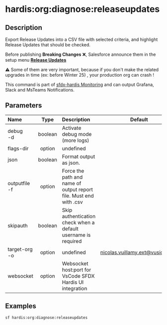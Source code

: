 <!-- This file has been generated with command 'sf hardis:doc:plugin:generate'. Please do not update it manually or it may be overwritten -->
# hardis:org:diagnose:releaseupdates

## Description

Export Release Updates into a CSV file with selected criteria, and highlight Release Updates that should be checked.

Before publishing **Breaking Changes** ❌, Salesforce announce them in the setup menu [**Release Updates**](https://help.salesforce.com/s/articleView?id=sf.release_updates.htm&type=5)

⚠️ Some of them are very important, because if you don't make the related upgrades in time (ex: before Winter 25) , your production org can crash !

This command is part of [sfdx-hardis Monitoring](https://sfdx-hardis.cloudity.com/salesforce-monitoring-release-updates/) and can output Grafana, Slack and MsTeams Notifications.


## Parameters

| Name              |  Type   | Description                                                       |              Default              | Required | Options |
|:------------------|:-------:|:------------------------------------------------------------------|:---------------------------------:|:--------:|:-------:|
| debug<br/>-d      | boolean | Activate debug mode (more logs)                                   |                                   |          |         |
| flags-dir         | option  | undefined                                                         |                                   |          |         |
| json              | boolean | Format output as json.                                            |                                   |          |         |
| outputfile<br/>-f | option  | Force the path and name of output report file. Must end with .csv |                                   |          |         |
| skipauth          | boolean | Skip authentication check when a default username is required     |                                   |          |         |
| target-org<br/>-o | option  | undefined                                                         | <nicolas.vuillamy.ext@vusion.com> |          |         |
| websocket         | option  | Websocket host:port for VsCode SFDX Hardis UI integration         |                                   |          |         |

## Examples

```shell
sf hardis:org:diagnose:releaseupdates
```


